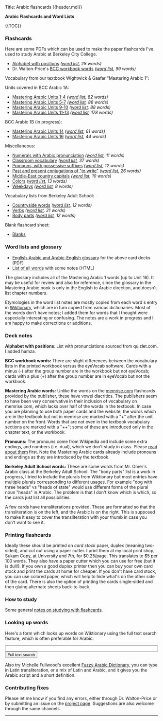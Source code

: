 Title: Arabic flashcards {{header.mdi}} <!-- -*- my-source-command: "./run-mmd -D %s" -*- -->

<div markdown=1 id="page-wrap"> <!-- run-mmd inserts the closing tag at the bottom -->

**Arabic Flashcards and Word Lists**

{{TOC}}

### Flashcards

Here are some PDFs which can be used to make the paper flashcards I've
used to study Arabic at Berkeley City College.

- [Alphabet with positions](letters-positions.pdf) *([word list](letters-positions-words.html), 28 words)*
- Dr. Walton-Price's [BCC workbook words](bcc-workbook-words.pdf) *([word list](bcc-workbook-words-words.html), 99 words)*

Vocabulary from our textbook Wightwick & Gaafar "Mastering Arabic 1":

Units covered in BCC Arabic 1A:

- [Mastering Arabic Units 1-4](ma-unit-1-4.pdf) *([word list](ma-unit-1-4-words.html), 82 words)*
- [Mastering Arabic Units 5-7](ma-unit-5-7.pdf) *([word list](ma-unit-5-7-words.html), 88 words)*
- [Mastering Arabic Units 9-10](ma-unit-9-10.pdf) *([word list](ma-unit-9-10-words.html), 88 words)*
- [Mastering Arabic Units 11-13](ma-unit-11-13.pdf) *([word list](ma-unit-11-13-words.html), 178 words)*

BCC Arabic 1B (in progress):

- [Mastering Arabic Units 14](ma-unit-14.pdf) *([word list](ma-unit-14-words.html), 61 words)*
- [Mastering Arabic Units 16](ma-unit-16.pdf) *([word list](ma-unit-16-words.html), 44 words)*

Miscellaneous:

- [Numerals with Arabic pronunciation](numerals.pdf) *([word list](numerals-words.html), 11 words)*
- [Classroom vocabulary](classroom-vocab.pdf) *([word list](classroom-vocab-words.html), 37 words)*
- [Pronouns, with possessive suffixes](pronouns-possessives.pdf) *([word list](pronouns-possessives-words.html), 12 words)*
- [Past and present conjugations of "to write"](verb-conj-ktb.pdf) *([word list](verb-conj-ktb-words.html), 26 words)*
- [Middle-East country capitals](capitals.pdf) *([word list](capitals-words.html), 10 words)*
- [Colors](colors.pdf) *([word list](colors-words.html), 13 words)*
- [Weekdays](weekdays.pdf) *([word list](weekdays-words.html), 8 words)*

Vocabulary lists from Berkeley Adult School:

- [Countryside words](bas-countryside.pdf) *([word list](bas-countryside-words.html), 12 words)*
- [Verbs](bas-verbs.pdf) *([word list](bas-verbs-words.html), 21 words)*
- [Body parts](bas-body-parts.pdf) *([word list](bas-body-parts-words.html), 12 words)*

Blank flashcard sheet:

- [Blanks](blanks.pdf)

### Word lists and glossary

* [English-Arabic and Arabic-English
glossary](berkeleyarabic-glossary.pdf) for the above card decks (PDF)
* [List of all words](all-words.html) with some notes (HTML)

The glossary includes all of the Mastering Arabic 1 words (up to Unit
16). It may be useful for review and also for reference, since the
glossary in the Mastering Arabic book is only in the English to Arabic
direction, and doesn't list chapter numbers.

Etymologies in the word list notes are mostly copied from each word's
entry in [Wiktionary](https://en.wiktionary.org), which are in turn
copied from various dictionaries. Most of the words don't have notes;
I added them for words that I thought were especially interesting or
confusing. The notes are a work in progress and I am happy to make
corrections or additions.

### Deck notes

**Alphabet with positions**: List with pronunciations sourced from
quizlet.com. I added hamza.

**BCC workbook words:** There are slight differences between the
vocabulary lists in the printed workbook versus the eyeVocab software.
Cards with a minus (-) after the group number are in the workbook but
not eyeVocab; cards with a plus (+) after the group number are in
eyeVocab but not the workbook.

**Mastering Arabic words:** Unlike the words on the
[memrise.com](https://www.memrise.com/course/1322444/mastering-arabic-1/)
flashcards provided by the publisher, these have vowel diacritics. The
publishers seem to have been very conservative in their inclusion of
vocabulary on memrise.com, which lacks over half of the words in the
textbook. In case you are planning to use both paper cards and the
website, the words which are in the textbook but not in memrise are
marked with a "+" after the unit number on the front. Words that are
not even in the textbook vocabulary sections are marked with a "++";
some of these are introduced only in the chapter text, or the
workbook.

**Pronouns:** The pronouns come from Wikipedia and include some extra
endings, and numbers (i.e. dual), which we don't study in class.
Please [read about
them](https://en.wikipedia.org/wiki/Arabic_grammar#Pronouns) first.
Note the Mastering Arabic cards already include pronouns and endings
as they are introduced by the textbook.

**Berkeley Adult School words:** These are some words from Mr. Omer's
Arabic class at the Berkeley Adult School. The "body parts" list is a
work in progress, I tried to include the plurals from Wiktionary but
most entries have multiple plurals corresponding to different usages.
For example "dog with three heads" vs "heads of state" would use
different forms of the plural noun "heads" in Arabic. The problem is
that I don't know which is which, so the cards just list all
possibilities.

A few cards have transliterations provided. These are formatted so
that the transliteration is on the left, and the Arabic is on the
right. This is supposed to make it easy to cover the transliteration
with your thumb in case you don't want to see it.

### Printing flashcards

Ideally these should be printed on *card stock* paper, duplex (meaning
two-sided), and cut out using a paper cutter. I print them at my local
print shop, Sukam Copy, at University and 7th, for $0.25/page. This
translates to $5 per 100 words. They also have a paper cutter which
you can use for free (but it is dull!). If you own a good duplex
printer then you can buy your own card stock and print the cards at
home for cheaper. If you don't have card stock, you can use colored
paper, which will help to hide what's on the other side of the card.
There is also the option of printing the cards single-sided and then
gluing alternate sheets back-to-back.

### How to study

Some general [notes on studying with flashcards](howtostudy.html).

### Looking up words

Here's a form which looks up words on Wiktionary using the full text
search feature, which is often preferable for Arabic:

<form method="get" action="https://en.wiktionary.org/wiki/Special:Search" target="_self">
<input type="text" name="search" value="" style="width:100%;">
<input type="submit" name="fulltext" value="Full text search">
</form>

Also try Michelle Fullwood's excellent [Fuzzy Arabic
Dictionary](http://fuzzyarabic.herokuapp.com/), you can type in Latin
transliteration, or a mix of Latin and Arabic, and it gives you the
Arabic script and a short definition.

### Contributing fixes

Please let me know if you find any errors, either through Dr.
Walton-Price or by submitting an issue on the [project
page](https://github.com/berkeleyarabic/flashcards). Suggestions are
also welcome through the same channels.

----




